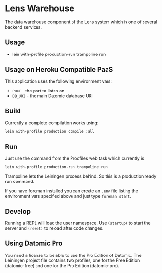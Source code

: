 # Lens Warehouse

The data warehouse component of the Lens system which is one of several backend
services.

## Usage

* lein with-profile production-run trampoline run

## Usage on Heroku Compatible PaaS

This application uses the following environment vars:

* `PORT` - the port to listen on
* `DB_URI` - the main Datomic database URI

## Build

Currently a complete compilation works using:

    lein with-profile production compile :all

## Run

Just use the command from the Procfiles web task which currently is

    lein with-profile production-run trampoline run

Trampoline lets the Leiningen process behind. So this is a production ready run
command.

If you have foreman installed you can create an `.env` file listing the
environment vars specified above and just type `foreman start`.

## Develop

Running a REPL will load the user namespace. Use `(startup)` to start the server
and `(reset)` to reload after code changes.

## Using Datomic Pro

You need a license to be able to use the Pro Edition of Datomic. The Leiningen
project file contains two profiles, one for the Free Edition (datomic-free) and
one for the Pro Edition (datomic-pro).
